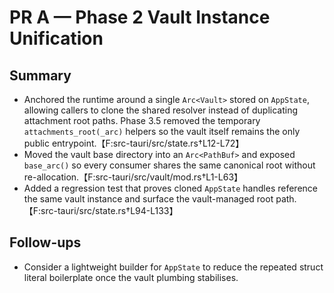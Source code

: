 # PR A — Phase 2 Vault Instance Unification

## Summary
- Anchored the runtime around a single `Arc<Vault>` stored on `AppState`, allowing callers to clone the shared resolver instead of duplicating attachment root paths. Phase 3.5 removed the temporary `attachments_root(_arc)` helpers so the vault itself remains the only public entrypoint.【F:src-tauri/src/state.rs†L12-L72】
- Moved the vault base directory into an `Arc<PathBuf>` and exposed `base_arc()` so every consumer shares the same canonical root without re-allocation.【F:src-tauri/src/vault/mod.rs†L1-L63】
- Added a regression test that proves cloned `AppState` handles reference the same vault instance and surface the vault-managed root path.【F:src-tauri/src/state.rs†L94-L133】

## Follow-ups
- Consider a lightweight builder for `AppState` to reduce the repeated struct literal boilerplate once the vault plumbing stabilises.
